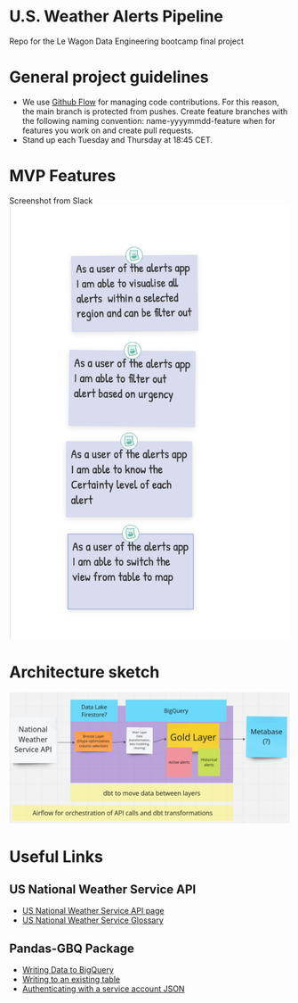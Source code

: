 # U.S. Weather Alerts Pipeline
Repo for the Le Wagon Data Engineering bootcamp final project

# General project guidelines

* We use [Github Flow](https://docs.github.com/en/get-started/using-github/github-flow) for managing code contributions. For this reason, the main branch is protected from pushes. Create feature branches with the following naming convention: name-yyyymmdd-feature when for features you work on and create pull requests.
* Stand up each Tuesday and Thursday at 18:45 CET.

# MVP Features
Screenshot from Slack
![MVP features](meeting_notes/MVP.png)

# Architecture sketch
![architecture sketch](architecture_sketch.png)

# Useful Links
## US National Weather Service API
* [US National Weather Service API page](https://www.weather.gov/documentation/services-web-api#/)
* [US National Weather Service Glossary](https://forecast.weather.gov/glossary.php?letter=u)

## Pandas-GBQ Package
* [Writing Data to BigQuery](https://pandas-gbq.readthedocs.io/en/latest/intro.html#writing-data-to-bigquery)
* [Writing to an existing table](https://pandas-gbq.readthedocs.io/en/latest/writing.html)
* [Authenticating with a service account JSON](https://pandas-gbq.readthedocs.io/en/latest/howto/authentication.html#id3)
